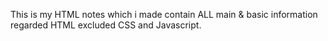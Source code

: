 This is my HTML notes which i made contain ALL main & basic information regarded HTML excluded CSS and Javascript. 
